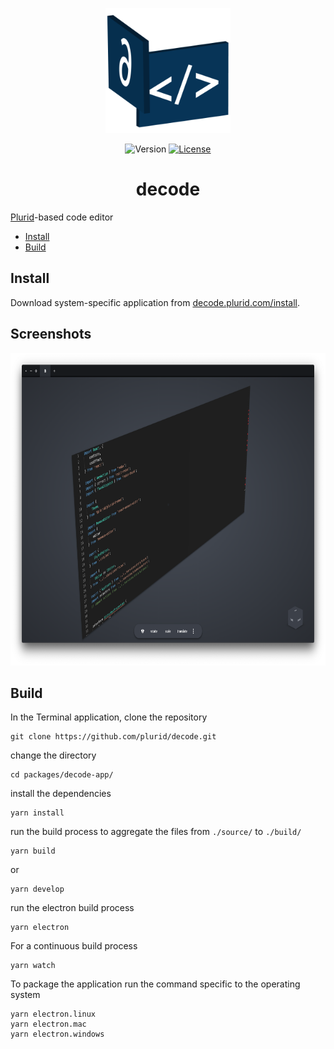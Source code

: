 <p align="center">
    <img src="https://raw.githubusercontent.com/plurid/decode/master/about/identity/decode-logo.png" height="200px">
</p>



<p align="center">
    <img src="https://img.shields.io/badge/version-0.0.1-blue.svg?colorB=000000&style=for-the-badge" alt="Version">
    <a href="https://github.com/plurid/decode/blob/master/LICENSE">
        <img src="https://img.shields.io/badge/license-MIT-blue.svg?colorB=000000&style=for-the-badge" alt="License">
    </a>
</p>



<h1 align="center">
    decode
</h1>

[Plurid](https://github.com/plurid/plurid)-based code editor



+ [Install](#install)
+ [Build](#build)



## Install

Download system-specific application from [decode.plurid.com/install](https://decode.plurid.com/install).



## Screenshots

<p align="center">
    <img src="https://raw.githubusercontent.com/plurid/decode/master/about/identity/screenshot-1.png" height="500px">
</p>



## Build

In the Terminal application, clone the repository

    git clone https://github.com/plurid/decode.git

change the directory

    cd packages/decode-app/

install the dependencies

    yarn install

run the build process to aggregate the files from `./source/` to `./build/`

    yarn build

or

    yarn develop

run the electron build process

    yarn electron


For a continuous build process

    yarn watch


To package the application run the command specific to the operating system

    yarn electron.linux
    yarn electron.mac
    yarn electron.windows
